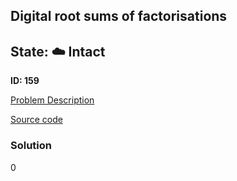 ## Digital root sums of factorisations

## State: :cloud: **Intact**

**ID: 159**

[Problem Description](https://projecteuler.net/problem=159)

[Source code](main.cpp)

### Solution
0
